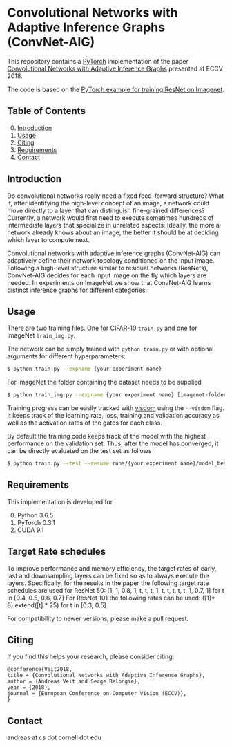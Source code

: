 # Convolutional Networks with Adaptive Inference Graphs (ConvNet-AIG)

This repository contains a [PyTorch](http://pytorch.org/) implementation of the paper [Convolutional Networks with Adaptive Inference Graphs](https://arxiv.org/abs/1711.11503) presented at ECCV 2018. 

The code is based on the [PyTorch example for training ResNet on Imagenet](https://github.com/pytorch/examples/tree/master/imagenet).

## Table of Contents
0. [Introduction](#introduction)
0. [Usage](#usage)
0. [Citing](#citing)
0. [Requirements](#requirements)
0. [Contact](#contact)

## Introduction
Do convolutional networks really need a fixed feed-forward structure? What if, after identifying the high-level concept of an image, a network could move directly to a layer that can distinguish fine-grained differences? Currently, a network would first need to execute sometimes hundreds of intermediate layers that specialize in unrelated aspects. Ideally, the more a network already knows about an image, the better it should be at deciding which layer to compute next. 

Convolutional networks with adaptive inference graphs (ConvNet-AIG) can adaptively define their network topology conditioned on the input image. Following a high-level structure similar to residual networks (ResNets), ConvNet-AIG decides for each input image on the fly which layers are needed. In experiments on ImageNet we show that ConvNet-AIG learns distinct inference graphs for different categories.

## Usage
There are two training files. One for CIFAR-10 `train.py` and one for ImageNet `train_img.py`.

The network can be simply trained with `python train.py` or with optional arguments for different hyperparameters:
```sh
$ python train.py --expname {your experiment name}
```

For ImageNet the folder containing the dataset needs to be supplied

```sh
$ python train_img.py --expname {your experiment name} [imagenet-folder with train and val folders]
```

Training progress can be easily tracked with [visdom](https://github.com/facebookresearch/visdom) using the `--visdom` flag. It keeps track of the learning rate, loss, training and validation accuracy as well as the activation rates of the gates for each class.


By default the training code keeps track of the model with the highest performance on the validation set. Thus, after the model has converged, it can be directly evaluated on the test set as follows
```sh
$ python train.py --test --resume runs/{your experiment name}/model_best.pth.tar
```

## Requirements 
This implementation is developed for 

0. Python 3.6.5
0. PyTorch 0.3.1
0. CUDA 9.1

## Target Rate schedules  
To improve performance and memory efficiency, the target rates of early, last and downsampling layers can be fixed so as to always execute the layers. 
Specifically, for the results in the paper the following target rate schedules are used for ResNet 50:
[1, 1, 0.8, 1, t, t, t, 1, t, t, t, t, t, 1, 0.7, 1] for t in [0.4, 0.5, 0.6, 0.7]
For ResNet 101 the following rates can be used:
([1]* 8).extend([t] * 25) for t in [0.3, 0.5]

For compatibility to newer versions, please make a pull request.

## Citing
If you find this helps your research, please consider citing:

```
@conference{Veit2018,
title = {Convolutional Networks with Adaptive Inference Graphs},
author = {Andreas Veit and Serge Belongie},
year = {2018},
journal = {European Conference on Computer Vision (ECCV)},
}
```


## Contact
andreas at cs dot cornell dot edu 
